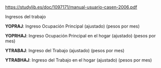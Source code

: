 https://studylib.es/doc/1097171/manual-usuario-casen-2006.pdf

Ingresos del trabajo

**YOPRAJ**:          Ingreso  Ocupación  Principal  (ajustado)  (pesos  por  mes)

**YOPRHAJ**:        Ingreso  Ocupación  Principal  en  el  hogar  (ajustado)  (pesos  por  mes)

**YTRABAJ**:        Ingreso  del  Trabajo  (ajustado)  (pesos  por  mes)

**YTRABHAJ**:        Ingreso  del  Trabajo  en  el  hogar  (ajustado)  (pesos  por  mes)
